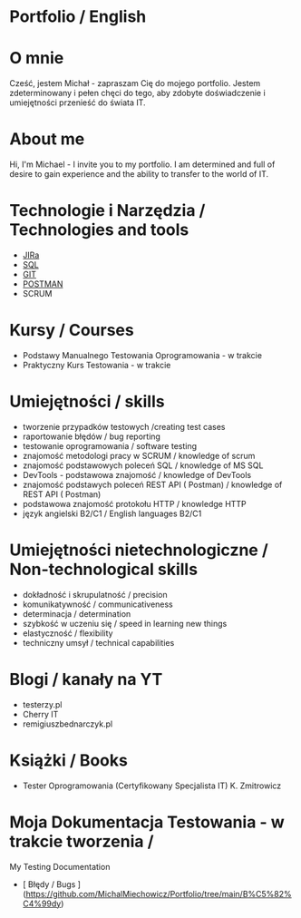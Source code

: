 # Portfolio / English 

# O mnie 
Cześć, jestem Michał - zapraszam Cię do mojego portfolio. 
Jestem zdeterminowany i pełen chęci do tego, aby zdobyte doświadczenie
i umiejętności przenieść do świata IT. 

# About me
Hi, I'm Michael - I invite you to my portfolio. 
I am determined and full of desire to gain experience
and the ability to transfer to the world of IT. 


# Technologie i Narzędzia / Technologies and tools
* [JIRa](https://www.atlassian.com/pl/software/jira)
* [SQL](https://www.microsoft.com/pl-pl/sql-server/sql-server-downloads)
* [GIT](https://git-scm.com/)
* [POSTMAN](https://www.postman.com/)
* SCRUM

# Kursy / Courses
* Podstawy Manualnego Testowania Oprogramowania - w trakcie
* Praktyczny Kurs Testowania - w trakcie 


# Umiejętności / skills
* tworzenie przypadków testowych /creating test cases
* raportowanie błędów / bug reporting
* testowanie oprogramowania / software testing
* znajomość metodologi pracy w SCRUM / knowledge of scrum
* znajomość podstawowych poleceń SQL / knowledge of MS SQL 
* DevTools - podstawowa znajomość / knowledge of DevTools
* znajomość podstawych poleceń REST API ( Postman)  / knowledge of REST API ( Postman)
* podstawowa znajomość protokołu HTTP / knowledge HTTP
* język angielski B2/C1 / English languages B2/C1

# Umiejętności nietechnologiczne / Non-technological skills
* dokładność i skrupulatność / precision
* komunikatywność / communicativeness
* determinacja / determination
* szybkość w uczeniu się / speed in learning new things
* elastyczność / flexibility
* techniczny umsył / technical capabilities

# Blogi / kanały na YT
* testerzy.pl
* Cherry IT
* remigiuszbednarczyk.pl

# Książki / Books
* Tester Oprogramowania (Certyfikowany Specjalista IT) K. Zmitrowicz

# Moja Dokumentacja Testowania - w trakcie tworzenia /
 My Testing Documentation 
* [ Błędy / Bugs ] (https://github.com/MichalMiechowicz/Portfolio/tree/main/B%C5%82%C4%99dy)
